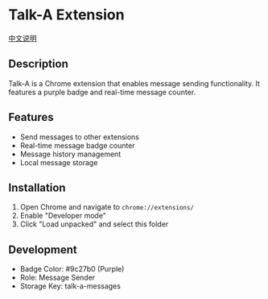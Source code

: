 # Talk-A Extension

[中文说明](README_CN.md)

## Description
Talk-A is a Chrome extension that enables message sending functionality. It features a purple badge and real-time message counter.

## Features
- Send messages to other extensions
- Real-time message badge counter
- Message history management
- Local message storage

## Installation
1. Open Chrome and navigate to `chrome://extensions/`
2. Enable "Developer mode"
3. Click "Load unpacked" and select this folder

## Development
- Badge Color: #9c27b0 (Purple)
- Role: Message Sender
- Storage Key: talk-a-messages